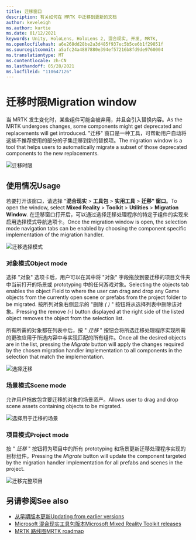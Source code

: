 ```yaml
---
title: 迁移窗口
description: 有关如何在 MRTK 中迁移到更新的文档
author: keveleigh
ms.author: kurtie
ms.date: 01/12/2021
keywords: Unity, HoloLens, HoloLens 2, 混合现实, 开发, MRTK,
ms.openlocfilehash: a6e268dd28be2a3d485f937ec5b5ce6b1f29851f
ms.sourcegitcommit: a5afc24a4887880e394ef57216b8fd9de9760004
ms.translationtype: MT
ms.contentlocale: zh-CN
ms.lasthandoff: 05/28/2021
ms.locfileid: "110647126"
---
```

# <a name="migration-window"></a><span data-ttu-id="2cd10-104">迁移时限</span><span class="sxs-lookup"><span data-stu-id="2cd10-104">Migration window</span></span>

<span data-ttu-id="2cd10-105">当 MRTK 发生变化时，某些组件可能会被弃用，并且会引入替换内容。</span><span class="sxs-lookup"><span data-stu-id="2cd10-105">As the MRTK undergoes changes, some components might get deprecated and replacements will get introduced.</span></span>
<span data-ttu-id="2cd10-106">"迁移" 窗口是一种工具，可帮助用户自动将这些不推荐使用的部分的子集迁移到新的替换项。</span><span class="sxs-lookup"><span data-stu-id="2cd10-106">The migration window is a tool that helps users to automatically migrate a subset of those deprecated components to the new replacements.</span></span>

![迁移时限](../images/migration-window/MRTK_Migration_Window.png)

## <a name="usage"></a><span data-ttu-id="2cd10-108">使用情况</span><span class="sxs-lookup"><span data-stu-id="2cd10-108">Usage</span></span>

<span data-ttu-id="2cd10-109">若要打开该窗口，请选择 "**混合现实**  >  **工具包**  >  **实用工具**  >  **迁移" 窗口**。</span><span class="sxs-lookup"><span data-stu-id="2cd10-109">To open the window, select **Mixed Reality** > **Toolkit** > **Utilities** > **Migration Window**.</span></span> <span data-ttu-id="2cd10-110">在迁移窗口打开后，可以通过选择迁移处理程序的特定于组件的实现来启用选择模式导航选项卡。</span><span class="sxs-lookup"><span data-stu-id="2cd10-110">Once the migration window is open, the selection mode navigation tabs can be enabled by choosing the component specific implementation of the migration handler.</span></span>  

![迁移选择模式](../images/migration-window/MRTK_Migration_Modes.png)

### <a name="object-mode"></a><span data-ttu-id="2cd10-112">对象模式</span><span class="sxs-lookup"><span data-stu-id="2cd10-112">Object mode</span></span>

<span data-ttu-id="2cd10-113">选择 "对象" 选项卡后，用户可以在其中将 "对象" 字段拖放到要迁移的项目文件夹中当前打开的场景或 prototyping 中的任何游戏对象。</span><span class="sxs-lookup"><span data-stu-id="2cd10-113">Selecting the objects tab enables the object Field to where the user can drag and drop any Game objects from the currently open scene or prefabs from the project folder to be migrated.</span></span>
<span data-ttu-id="2cd10-114">按所列对象右侧显示的 "删除 *( )* " 按钮将从选择列表中删除该对象。</span><span class="sxs-lookup"><span data-stu-id="2cd10-114">Pressing the remove *(-)* button displayed at the right side of the listed object removes the object from the selection list.</span></span>

<span data-ttu-id="2cd10-115">所有所需的对象都在列表中后，按 " *迁移* " 按钮会将所选迁移处理程序实现所需的更改应用于所选内容中与实现匹配的所有组件。</span><span class="sxs-lookup"><span data-stu-id="2cd10-115">Once all the desired objects are in the list, pressing the *Migrate* button will apply the changes required by the chosen migration handler implementation to all components in the selection that match the implementation.</span></span>

![选择迁移](../images/migration-window/MRTK_Object_Migration.png)

### <a name="scene-mode"></a><span data-ttu-id="2cd10-117">场景模式</span><span class="sxs-lookup"><span data-stu-id="2cd10-117">Scene mode</span></span>

<span data-ttu-id="2cd10-118">允许用户拖放包含要迁移的对象的场景资产。</span><span class="sxs-lookup"><span data-stu-id="2cd10-118">Allows user to drag and drop scene assets containing objects to be migrated.</span></span>

![选择用于迁移的场景](../images/migration-window/MRTK_Scene_Selection.png)

### <a name="project-mode"></a><span data-ttu-id="2cd10-120">项目模式</span><span class="sxs-lookup"><span data-stu-id="2cd10-120">Project mode</span></span>

<span data-ttu-id="2cd10-121">按 " *迁移* " 按钮将为项目中的所有 prototyping 和场景更新迁移处理程序实现的目标组件。</span><span class="sxs-lookup"><span data-stu-id="2cd10-121">Pressing the *Migrate* button will update the component targeted by the migration handler implementation for all prefabs and scenes in the project.</span></span>

![迁移完整项目](../images/migration-window/MRTK_Project_Migration.png)

## <a name="see-also"></a><span data-ttu-id="2cd10-123">另请参阅</span><span class="sxs-lookup"><span data-stu-id="2cd10-123">See also</span></span>

- [<span data-ttu-id="2cd10-124">从早期版本更新</span><span class="sxs-lookup"><span data-stu-id="2cd10-124">Updating from earlier versions</span></span>](../../updates-deployment/updating.md)
- [<span data-ttu-id="2cd10-125">Microsoft 混合现实工具包版本</span><span class="sxs-lookup"><span data-stu-id="2cd10-125">Microsoft Mixed Reality Toolkit releases</span></span>](../../release-notes/mrtk-26-release-notes.md)
- [<span data-ttu-id="2cd10-126">MRTK 路线图</span><span class="sxs-lookup"><span data-stu-id="2cd10-126">MRTK roadmap</span></span>](../../roadmap.md)
